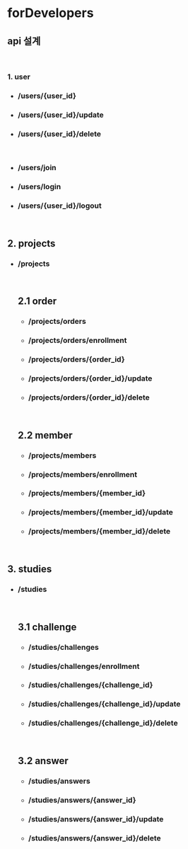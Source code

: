 # forDevelopers

## **api 설계**

<br/>

### 1. user

- ### /users/{user_id}
- ### /users/{user_id}/update
- ### /users/{user_id}/delete

<br/>

- ### /users/join
- ### /users/login
- ### /users/{user_id}/logout
<br/>

## 2. projects

- ### /projects

    <br/>

  ## 2.1 order

  - ### /projects/orders
  - ### /projects/orders/enrollment
  - ### /projects/orders/{order_id}
  - ### /projects/orders/{order_id}/update
  - ### /projects/orders/{order_id}/delete
  <br/>

  ## 2.2 member

  - ### /projects/members
  - ### /projects/members/enrollment
  - ### /projects/members/{member_id}
  - ### /projects/members/{member_id}/update
  - ### /projects/members/{member_id}/delete
  <br/>

## 3. studies

- ### /studies

    <br/>

  ## 3.1 challenge

  - ### /studies/challenges
  - ### /studies/challenges/enrollment
  - ### /studies/challenges/{challenge_id}
  - ### /studies/challenges/{challenge_id}/update
  - ### /studies/challenges/{challenge_id}/delete
  <br/>

  ## 3.2 answer

  - ### /studies/answers
  - ### /studies/answers/{answer_id}
  - ### /studies/answers/{answer_id}/update
  - ### /studies/answers/{answer_id}/delete
